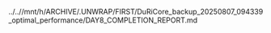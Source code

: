 ../..//mnt/h/ARCHIVE/.UNWRAP/FIRST/DuRiCore_backup_20250807_094339_optimal_performance/DAY8_COMPLETION_REPORT.md